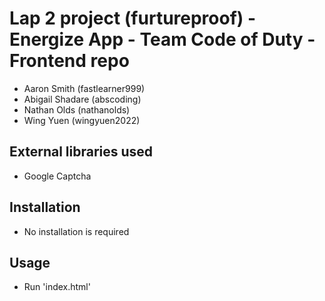 # Lap 2 project (furtureproof) - Energize App - Team Code of Duty - Frontend repo
- Aaron Smith (fastlearner999)
- Abigail Shadare (abscoding)
- Nathan Olds (nathanolds)
- Wing Yuen (wingyuen2022)

## External libraries used
- Google Captcha

## Installation
- No installation is required


## Usage
- Run 'index.html'

